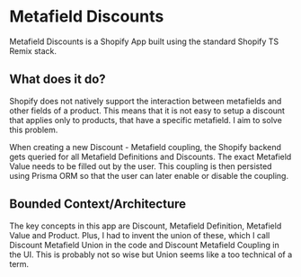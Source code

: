 # Metafield Discounts

Metafield Discounts is a Shopify App built using the standard Shopify TS Remix stack.

## What does it do?

Shopify does not natively support the interaction between metafields and other fields of a product. This means that it is not easy to setup a discount that applies only to products, that have a specific metafield. I aim to solve this problem.

When creating a new Discount - Metafield coupling, the Shopify backend gets queried for all Metafield Definitions and Discounts. The exact Metafield Value needs to be filled out by the user. This coupling is then persisted using Prisma ORM so that the user can later enable or disable the coupling.

## Bounded Context/Architecture

The key concepts in this app are Discount, Metafield Definition, Metafield Value and Product. Plus, I had to invent the union of these, which I call Discount Metafield Union in the code and Discount Metafield Coupling in the UI. This is probably not so wise but Union seems like a too technical of a term.
